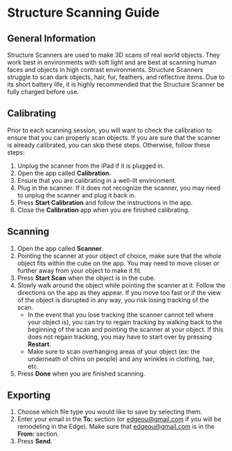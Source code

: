 
# Structure Scanning Guide

## General Information

Structure Scanners are used to make 3D scans of real world objects. They work best in environments with soft light and are best at scanning human faces and objects in high contrast environments. Structure Scanners struggle to scan dark objects, hair, fur, feathers, and reflective items. Due to its short battery life, it is highly recommended that the Structure Scanner be fully charged before use.

## Calibrating

Prior to each scanning session, you will want to check the calibration to ensure that you can properly scan objects. If you are sure that the scanner is already calibrated, you can skip these steps. Otherwise, follow these steps:

1. Unplug the scanner from the iPad if it is plugged in.
2. Open the app called **Calibration**.
3. Ensure that you are calibrating in a well-lit environment.
4. Plug in the scanner. If it does not recognize the scanner, you may need to unplug the scanner and plug it back in.
5. Press **Start Calibration** and follow the instructions in the app.
6. Close the **Calibration** app when you are finished calibrating.

## Scanning

1. Open the app called **Scanner**.
2. Pointing the scanner at your object of choice, make sure that the whole object fits within the cube on the app. You may need to move closer or further away from your object to make it fit.
3. Press **Start Scan** when the object is in the cube.
4. Slowly walk around the object while pointing the scanner at it. Follow the directions on the app as they appear. If you move too fast or if the view of the object is disrupted in any way, you risk losing tracking of the scan.
    - In the event that you lose tracking (the scanner cannot tell where your object is), you can try to regain tracking by walking back to the beginning of the scan and pointing the scanner at your object. If this does not regain tracking, you may have to start over by pressing **Restart**.
    - Make sure to scan overhanging areas of your object (ex: the underneath of chins on people) and any wrinkles in clothing, hair, etc.
5. Press **Done** when you are finished scanning.

## Exporting

1. Choose which file type you would like to save by selecting them.
2. Enter your email in the **To:** section (or edgeou@gmail.com if you will be remodeling in the Edge). Make sure that edgeou@gmail.com is in the **From:** section.
3. Press **Send**.
